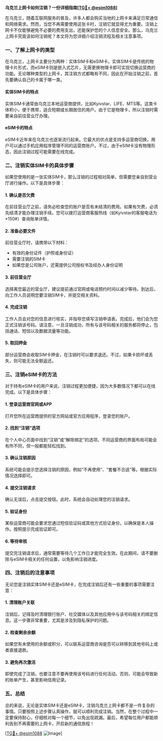 **乌克兰上网卡如何注销？一份详细指南[[TG💪+ @esim1088](https://t.me/s/esim1088)]**

在乌克兰，随着互联网服务的普及，许多人都会购买当地的上网卡来满足日常通信和网络需求。然而，当您不再需要使用这张卡时，注销它就显得尤为重要。注销上网卡不仅能够避免不必要的费用支出，还能保护您的个人信息安全。那么，乌克兰上网卡究竟该如何注销呢？本文将为您详细介绍注销流程及相关注意事项。

### 一、了解上网卡的类型

在乌克兰，上网卡主要分为两种：实体SIM卡和eSIM卡。实体SIM卡是传统的物理卡片形式，而eSIM卡则是嵌入式芯片，无需更换物理卡即可实现切换运营商的功能。无论哪种类型的上网卡，其注销方式都略有不同，因此在开始注销之前，首先要确认自己的卡属于哪一类。

#### 实体SIM卡的特点
实体SIM卡通常由乌克兰本地运营商提供，比如Kyivstar、LIFE、MTS等。这类卡体积小，便于携带，适合短期或长期居住的用户。由于它是物理卡，所以注销时需要亲自前往营业厅办理。

#### eSIM卡的特点
eSIM卡近年来在乌克兰也逐渐流行起来。它最大的优点是支持多运营商切换，用户可以通过手机应用程序管理不同的运营商账户。不过，由于eSIM卡没有物理形态，因此注销过程可能需要在线完成。

### 二、注销实体SIM卡的具体步骤

如果您使用的是一张实体SIM卡，那么注销的过程相对简单，但需要您亲自到营业厅进行操作。以下是具体步骤：

#### 1. 确认是否欠费
在前往营业厅之前，请务必检查您的账户是否有未结清的费用。如果有欠费，必须先结清才能办理注销手续。您可以拨打运营商客服热线（如Kyivstar的客服电话为*150#）查询账单详情。

#### 2. 准备必要文件
前往营业厅时，请携带以下材料：
- 有效的身份证件（护照或身份证）
- 需要注销的SIM卡
- 如果您是公司账户，还需提供公司授权书及经办人身份证明

#### 3. 前往营业厅
选择离您最近的营业厅，建议提前通过官网或电话预约时间以减少等待。到达后，向工作人员说明您要注销SIM卡，并提交相关资料。

#### 4. 完成注销
工作人员会对您的信息进行核实，并指导您填写注销申请表。完成后，他们会为您正式注销该号码。请注意，一旦注销成功，所有与该号码相关的服务都将停止，包括通话、短信以及数据流量等功能。

#### 5. 取回押金
部分运营商会收取SIM卡押金，在注销时可以要求退还。不过，如果卡损坏或丢失，则可能无法全额返还。

### 三、注销eSIM卡的方法

对于持有eSIM卡的用户来说，注销过程更加便捷，因为大多数情况下都可以在线完成。以下是具体步骤：

#### 1. 登录运营商官网或APP
打开您所在运营商提供的官方网站或官方应用程序，登录您的账户。

#### 2. 找到“注销”选项
在个人中心页面中找到“注销”或“解除绑定”的选项。不同运营商的界面布局可能会有所不同，但一般都能轻松找到。

#### 3. 确认注销原因
系统可能会提示您选择注销的原因，例如“不再使用”、“套餐不合适”等。根据实际情况选择即可。

#### 4. 提交注销请求
确认无误后，点击提交按钮。此时，系统会自动处理您的注销请求。

#### 5. 验证身份
某些运营商可能会要求您通过短信验证码或其他方式验证身份，以确保是本人操作。按照提示完成验证即可。

#### 6. 等待审核
提交完注销请求后，通常需要等待几个工作日才能完全生效。在此期间，请不要删除与eSIM卡相关的任何设置，以免影响注销进度。

### 四、注销后的注意事项

无论您是注销实体SIM卡还是eSIM卡，在完成注销后还有一些重要的事项需要注意：

#### 1. 清理账户关联
注销后，记得及时清理银行账户、社交媒体以及其他应用中与该号码相关的绑定信息。这一步骤非常重要，尤其是涉及到隐私保护的问题。

#### 2. 检查剩余余额
如果您有未使用的余额或积分，可以联系运营商咨询是否可以转移到其他号码上或者直接退款。

#### 3. 避免再次激活
即使完成了注销，也要注意不要再使用该号码进行任何活动。否则，可能会导致新的账单产生，甚至影响信用记录。

### 五、总结

总的来说，无论是实体SIM卡还是eSIM卡，注销乌克兰上网卡都不是一件复杂的事情。只要按照上述步骤认真操作，就可以顺利完成注销。当然，在整个过程中一定要保持耐心，仔细核对每一个细节，以免出现疏漏。最后，希望每位用户都能顺利告别不再需要的上网卡，开启新的通信旅程！

[[TG💪+ @esim1088](https://t.me/s/esim1088) ![Image](https://i.postimg.cc/4NQfJmqS/Snipaste-2025-05-13-00-14-12.png)]